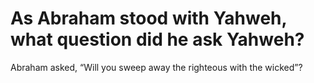 # As Abraham stood with Yahweh, what question did he ask Yahweh?

Abraham asked, “Will you sweep away the righteous with the wicked”?
